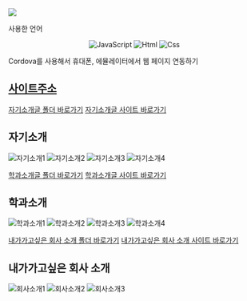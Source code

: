
<img src="https://capsule-render.vercel.app/api?type=waving&color=auto&height=200&section=header&text=10주차_Cordova를이용하여웹앱사이트_확인하기&fontSize=40" />

사용한 언어
<div align="center">
	<img alt="JavaScript" src ="https://img.shields.io/badge/JavaScriipt-F7DF1E.svg?&style=for-the-badge&logo=JavaScript&logoColor=black"/>
	<img alt="Html" src ="https://img.shields.io/badge/HTML5-E34F26.svg?&style=for-the-badge&logo=HTML5&logoColor=white"/>
	<img alt="Css" src ="https://img.shields.io/badge/CSS3-1572B6.svg?&style=for-the-badge&logo=CSS3&logoColor=white"/>
</div>

Cordova를 사용해서 휴대폰, 에뮬레이터에서 웹 페이지 연동하기

##  [사이트주소](https://wjsrudals411.github.io/Cordova/week10/10_12)

[자기소개글 폴더 바로가기](https://github.com/wjsrudals411/Cordova/tree/main/week5)
[자기소개글 사이트 바로가기](https://wjsrudals411.github.io/Cordova/week5/report5)
## 자기소개  
![자기소개1](https://github.com/wjsrudals411/Cordova/assets/103473959/5c7fea14-909a-46b5-bb8e-2db3d5b77e90)
![자기소개2](https://github.com/wjsrudals411/Cordova/assets/103473959/a28f174e-f041-4577-a7ea-04405a945c40)
![자기소개3](https://github.com/wjsrudals411/Cordova/assets/103473959/9aa4c9d8-b454-4641-a6a4-aebf7cc40ee3)
![자기소개4](https://github.com/wjsrudals411/Cordova/assets/103473959/71d36364-a2ea-4239-9113-b7f2931dd45f)


[학과소개글 폴더 바로가기](https://github.com/wjsrudals411/Cordova/tree/main/week8)
[학과소개글 사이트 바로가기](https://wjsrudals411.github.io/Cordova/week8/10_12)
## 학과소개
![학과소개1](https://github.com/wjsrudals411/Cordova/assets/103473959/7d1b93d3-2fd8-4b87-9c61-1675b2214ea3)
![학과소개2](https://github.com/wjsrudals411/Cordova/assets/103473959/2785f34f-1873-4e80-b868-410d6f30d6a6)
![학과소개3](https://github.com/wjsrudals411/Cordova/assets/103473959/b2159c26-ab5c-4d51-899f-3ceeab2c9eed)
![학과소개4](https://github.com/wjsrudals411/Cordova/assets/103473959/bc5cb447-1426-496a-9648-a17011eb195e)


[내가가고싶은 회사 소개 폴더 바로가기](https://github.com/wjsrudals411/Cordova/tree/main/week9)
[내가가고싶은 회사 소개 사이트 바로가기](https://wjsrudals411.github.io/Cordova/week9/10_12)
## 내가가고싶은 회사 소개
![회사소개1](https://github.com/wjsrudals411/Cordova/assets/103473959/36286bd7-a3a9-4f1c-8f69-9d104e26e53e)
![회사소개2](https://github.com/wjsrudals411/Cordova/assets/103473959/f73076ba-9803-4800-b7b7-f334413bccc6)
![회사소개3](https://github.com/wjsrudals411/Cordova/assets/103473959/ec8fe614-47d8-4b18-85c5-24f2c405d46b)
